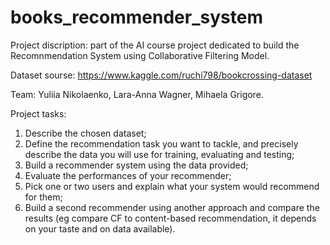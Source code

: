 # books_recommender_system
Project discription: part of the AI course project dedicated to build the Recomnmendation System using Collaborative Filtering Model.

Dataset sourse: https://www.kaggle.com/ruchi798/bookcrossing-dataset

Team: Yuliia Nikolaenko, Lara-Anna Wagner, Mihaela Grigore.

Project tasks:

1. Describe the chosen dataset;
2. Define the recommendation task you want to tackle, and precisely describe the data you will use for training, evaluating and testing;
3. Build a recommender system using the data provided;
4. Evaluate the performances of your recommender;
5. Pick one or two users and explain what your system would recommend for them;
6. Build a second recommender using another approach and compare the results (eg compare CF to content-based recommendation, it depends on your taste and on data available).

